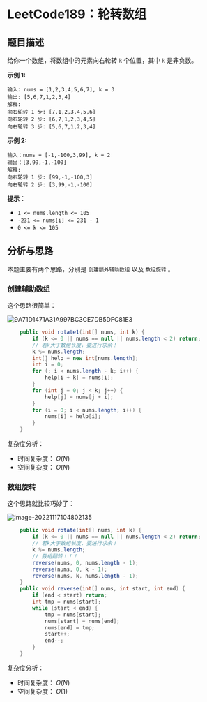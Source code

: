 

# LeetCode189：轮转数组

## 题目描述

给你一个数组，将数组中的元素向右轮转 `k` 个位置，其中 `k` 是非负数。 

**示例 1:**

```
输入: nums = [1,2,3,4,5,6,7], k = 3
输出: [5,6,7,1,2,3,4]
解释:
向右轮转 1 步: [7,1,2,3,4,5,6]
向右轮转 2 步: [6,7,1,2,3,4,5]
向右轮转 3 步: [5,6,7,1,2,3,4]
```

**示例 2:**

```
输入：nums = [-1,-100,3,99], k = 2
输出：[3,99,-1,-100]
解释: 
向右轮转 1 步: [99,-1,-100,3]
向右轮转 2 步: [3,99,-1,-100]
```

**提示：**

- `1 <= nums.length <= 105`
- `-231 <= nums[i] <= 231 - 1`
- `0 <= k <= 105`

## 分析与思路

本题主要有两个思路，分别是 `创建额外辅助数组` 以及 `数组旋转` 。

### 创建辅助数组

这个思路很简单：

![9A71D1471A31A997BC3CE7DB5DFC81E3](https://tva1.sinaimg.cn/large/008vxvgGgy1h87xqafr8nj30rp102gpt.jpg)

```java
    public void rotate1(int[] nums, int k) {
        if (k <= 0 || nums == null || nums.length < 2) return;
        // 若k大于数组长度，要进行求余！
        k %= nums.length;
        int[] help = new int[nums.length];
        int i = 0;
        for (; i < nums.length - k; i++) {
            help[i + k] = nums[i];
        }
        for (int j = 0; j < k; j++) {
            help[j] = nums[j + i];
        }
        for (i = 0; i < nums.length; i++) {
            nums[i] = help[i];
        }
    }
```

复杂度分析：

- 时间复杂度： $O(N)$ 
- 空间复杂度： $O(N)$ 

### 数组旋转

这个思路就比较巧妙了：

![image-20221117104802135](https://tva1.sinaimg.cn/large/008vxvgGgy1h87xkwme4aj30bq09rmxe.jpg)

```java
    public void rotate(int[] nums, int k) {
        if (k <= 0 || nums == null || nums.length < 2) return;
        // 若k大于数组长度，要进行求余！
        k %= nums.length;
        // 数组翻转！！！
        reverse(nums, 0, nums.length - 1);
        reverse(nums, 0, k - 1);
        reverse(nums, k, nums.length - 1);
    }
    public void reverse(int[] nums, int start, int end) {
        if (end < start) return;
        int tmp = nums[start];
        while (start < end) {
            tmp = nums[start];
            nums[start] = nums[end];
            nums[end] = tmp;
            start++;
            end--;
        }
    }
```

复杂度分析：

- 时间复杂度： $O(N)$ 
- 空间复杂度： $O(1)$ 







